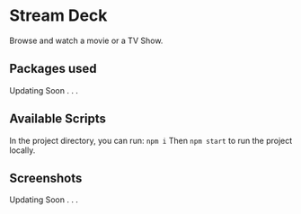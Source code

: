 # Stream Deck
Browse and watch a movie or a TV Show.

## Packages used
Updating Soon . . .

## Available Scripts
In the project directory, you can run:
``npm i`` Then ``npm start`` to run the project locally.

## Screenshots
Updating Soon . . .